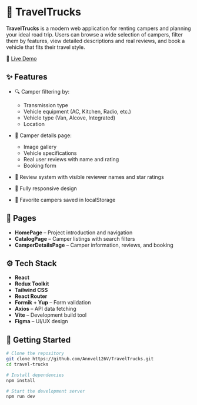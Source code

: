 # 🚐 TravelTrucks

**TravelTrucks** is a modern web application for renting campers and planning your ideal road trip. Users can browse a wide selection of campers, filter them by features, view detailed descriptions and real reviews, and book a vehicle that fits their travel style.

🔗 [Live Demo](https://travel-trucks-ten-gilt.vercel.app/)


## ✨ Features

- 🔍 Camper filtering by:
  - Transmission type
  - Vehicle equipment (AC, Kitchen, Radio, etc.)
  - Vehicle type (Van, Alcove, Integrated)
  - Location

- 📄 Camper details page:
  - Image gallery
  - Vehicle specifications
  - Real user reviews with name and rating
  - Booking form

- 💬 Review system with visible reviewer names and star ratings
- 🧭 Fully responsive design
- 💾 Favorite campers saved in localStorage

## 📄 Pages

- **HomePage** – Project introduction and navigation
- **CatalogPage** – Camper listings with search filters
- **CamperDetailsPage** – Camper information, reviews, and booking

## ⚙️ Tech Stack

- **React**
- **Redux Toolkit**
- **Tailwind CSS**
- **React Router**
- **Formik + Yup** – Form validation
- **Axios** – API data fetching
- **Vite** – Development build tool
- **Figma** – UI/UX design

## 🚀 Getting Started

```bash
# Clone the repository
git clone https://github.com/Annvel126V/TravelTrucks.git
cd travel-trucks

# Install dependencies
npm install

# Start the development server
npm run dev

